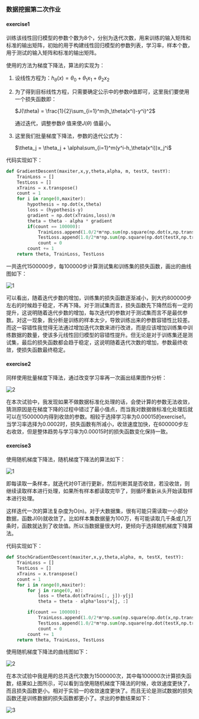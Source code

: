 ### 数据挖掘第二次作业

#### exercise1

训练该线性回归模型的参数个数为8个，分别为迭代次数，用来训练的输入矩阵和标准的输出矩阵，初始的用于构建线性回归模型的参数列表，学习率，样本个数，用于测试的输入矩阵和标准的输出矩阵。

使用的方法为梯度下降法，算法的实现为：

1. 设线性方程为：$h_\theta(x)=\theta_0+\theta_1x_1+\theta_2x_2$

2. 为了得到目标线性方程，只需要确定公示中的参数$\theta$值即可，这里我们要使用一个损失函数即：

   $J(\theta) = \frac{1}{2}\sum_{i=1}^m(h_\theta(x^i)-y^i)^2$

   通过迭代，调整参数$\theta$ 值来使$J(\theta)$ 值最小。

3. 这里我们批量梯度下降法，参数的迭代公式为：

   $\theta_j = \theta_j + \alpha\sum_{i=1}^m(y^i-h_\theta(x^i))x_j^i$

代码实现如下：

```python
def GradientDescent(maxiter,x,y,theta,alpha, m, testX, testY):
    TrainLoss = []
    TestLoss = []
    xTrains = x.transpose()
    count = 1
    for i in range(0,maxiter):
        hypothesis = np.dot(x,theta)
        loss = (hypothesis-y)
        gradient = np.dot(xTrains,loss)/m
        theta = theta - alpha * gradient
        if(count == 100000):
            TrainLoss.append(1.0/2*m*np.sum(np.square(np.dot(x,np.transpose(theta))-y)))
            TestLoss.append(1.0/2*m*np.sum(np.square(np.dot(testX,np.transpose(theta))-testY)))
            count = 0
        count += 1
    return theta, TrainLoss, TestLoss
```

一共迭代1500000步，每100000步计算测试集和训练集的损失函数，画出的曲线图如下：

![1](D:\HW\数据挖掘\data-mining\LinearModel\Q1\1.PNG)

可以看出，随着迭代步数的增加，训练集的损失函数逐渐减小，到大约800000步左右的时候趋于稳定，不再下降。对于测试集而言，损失函数先下降然后有一定的提升，这说明随着迭代步数的增加，每次迭代的参数对于测试集而言不是最优参数。对这一现象，我分析是训练的样本太少，导致训练出来的参数容错性比较差。而这一容错性我觉得无法通过增加迭代次数来进行改进，而是应该增加训练集中训练数据的数量，使该多元线性回归模型的容错性提升。但无论是对于训练集还是测试集，最后的损失函数都会趋于稳定，这说明随着迭代次数的增加，参数最终收敛，使损失函数最终稳定。

#### exercise2

同样使用批量梯度下降法，通过改变学习率再一次画出结果图作分析：

![2](D:\HW\数据挖掘\data-mining\LinearModel\Q2\2.PNG)

在本次试验中，我发现如果不做数据标准化处理的话，会使计算的参数无法收敛，猜测原因是在梯度下降的过程中错过了最小值点，而当我对数据做标准化处理后就可以在1500000内得到收敛的参数。相较于选择学习率为0.00015的exercise1，当学习率选择为0.0002时，损失函数有所减小，收敛速度加快，在600000步左右收敛，但是整体趋势与学习率为0.00015时的损失函数变化保持一致。

#### exercise3

使用随机梯度下降法，随机梯度下降法的算法如下：

![1](D:\HW\数据挖掘\data-mining\LinearModel\Q3\1.jpg)

即每读取一条样本，就迭代对ΘT进行更新，然后判断其是否收敛，若没收敛，则继续读取样本进行处理，如果所有样本都读取完毕了，则循环重新从头开始读取样本进行处理。

这样迭代一次的算法复杂度为O(n)。对于大数据集，很有可能只需读取一小部分数据，函数J(Θ)就收敛了。比如样本集数据量为100万，有可能读取几千条或几万条时，函数就达到了收敛值。所以当数据量很大时，更倾向于选择随机梯度下降算法。

代码实现如下：

```python
def StochGradientDescent(maxiter,x,y,theta,alpha, m, testX, testY):
    TrainLoss = []
    TestLoss = []
    xTrains = x.transpose()
    count = 1
    for i in range(0,maxiter):
        for j in range(0, m):
            loss = theta.dot(xTrains[:, j])-y[j]
            theta = theta - alpha*loss*x[j, :]

        if(count == 100000):
            TrainLoss.append(1.0/2*m*np.sum(np.square(np.dot(x,np.transpose(theta))-y)))
            TestLoss.append(1.0/2*m*np.sum(np.square(np.dot(testX,np.transpose(theta))-testY)))
            count = 0
        count += 1
    return theta, TrainLoss, TestLoss
```

使用随机梯度下降法的曲线图如下：

![2](D:\HW\数据挖掘\data-mining\LinearModel\Q3\2.PNG)

在本次试验中我是用的总共迭代次数为1500000次，其中每100000次计算损失函数，结果如上图所示，可以看到当使用随机梯度下降法的时候，收敛速度更快了，而且损失函数更小。相对于实验一的收敛速度更快了。而且无论是测试数据的损失函数还是训练数据的损失函数都更小了。求出的参数结果如下：

![3](D:\HW\数据挖掘\data-mining\LinearModel\Q3\3.PNG)

